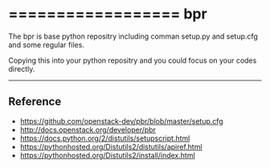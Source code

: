 ==================
bpr
==================

The bpr is base python repositry including comman setup.py and setup.cfg and
some regular files.

Copying this into your python repositry and you could focus on your codes
directly.

---------
Reference
---------

- https://github.com/openstack-dev/pbr/blob/master/setup.cfg
- http://docs.openstack.org/developer/pbr
- https://docs.python.org/2/distutils/setupscript.html
- https://pythonhosted.org/Distutils2/distutils/apiref.html
- https://pythonhosted.org/Distutils2/install/index.html
